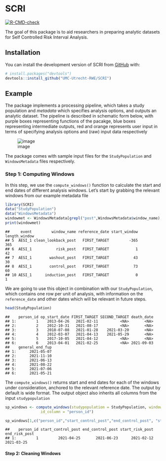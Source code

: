 
# SCRI

<!-- badges: start -->

[![R-CMD-check](https://github.com/UMC-Utrecht-RWE/SCRI/actions/workflows/R-CMD-check.yaml/badge.svg)](https://github.com/UMC-Utrecht-RWE/SCRI/actions/workflows/R-CMD-check.yaml)
<!-- badges: end -->

The goal of this package is to aid researchers in preparing analytic
datasets for Self Controlled Risk Interval Analysis.

## Installation

You can install the development version of SCRI from
[GitHub](https://github.com/) with:

``` r
# install.packages("devtools")
devtools::install_github("UMC-Utrecht-RWE/SCRI")
```

## Example

The package implements a processing pipeline, which takes a study
population and *metadata* which specifies analysis options, and outputs
an analytic dataset. The pipeline is described in schematic form below,
with purple boxes representing functions of the pacakge, blue boxes
representing intermediate outputs, red and orange represents user input
in terms of specifying analysis options and (raw) input data
respectively

<figure>
<img
src="https://github.com/UMC-Utrecht-RWE/SCRI/assets/138911044/8cbb1033-3e7b-4a05-9c0f-904e55f9fea3"
alt="image" />
<figcaption aria-hidden="true">image</figcaption>
</figure>

The package comes with sample input files for the `StudyPopulation` and
`WindowsMetadata` files respectively.

### Step 1: Computing Windows

In this step, we use the `compute_windows()` function to calculate the
start and end dates of different analysis windows. Let’s start by
grabbing the relevant windows from our example metadata file

``` r
library(SCRI)
data("StudyPopulation")
data("WindowsMetadata")
windowmet <- WindowsMetadata[grepl("post",WindowsMetadata$window_name),]
print(windowmet)
```

    ##     event         window_name reference_date start_window length_window
    ## 5  AESI_1 clean_lookback_post   FIRST_TARGET         -365           365
    ## 6  AESI_1           risk_post   FIRST_TARGET            1            42
    ## 7  AESI_1        washout_post   FIRST_TARGET           43            30
    ## 8  AESI_1        control_post   FIRST_TARGET           73            60
    ## 10 AESI_1      induction_post   FIRST_TARGET            0             1

We are going to use this object in combination with our
`StudyPopulation`, which contains one row per unit of analysis, with
information on the `reference_date` and other dates which will be
relevant in future steps.

``` r
head(StudyPopulation)
```

    ##    person_id op_start_date FIRST_TARGET SECOND_TARGET death_date
    ## 1:         1    2013-04-26   2021-02-11          <NA>       <NA>
    ## 2:         2    2012-10-31   2021-08-17          <NA>       <NA>
    ## 3:         3    2018-07-08   2021-01-28    2021-03-20       <NA>
    ## 4:         4    2012-03-07   2021-04-13    2021-05-29       <NA>
    ## 5:         5    2017-10-05   2021-04-12          <NA>       <NA>
    ## 6:         6    2013-04-01   2021-02-25          <NA> 2021-09-03
    ##    general_end_fup
    ## 1:      2021-05-07
    ## 2:      2021-11-10
    ## 3:      2021-06-13
    ## 4:      2021-08-22
    ## 5:      2021-07-06
    ## 6:      2021-05-21

The `compute_windows()` returns start and end dates for each of the
windows under consideration, anchored to the relevant reference date.
The output by default is wide format. The output object also inherits
all columns from the input `studypopulation`

``` r
sp_windows <- compute_windows(studypopulation = StudyPopulation, windowmeta= windowmet, 
                id_column = "person_id")

sp_windows[1,c("person_id","start_control_post","end_control_post", "start_risk_post","end_risk_post")]
```

    ##    person_id start_control_post end_control_post start_risk_post end_risk_post
    ## 1:         1         2021-04-25       2021-06-23      2021-02-12    2021-03-25

#### Step 2: Cleaning Windows
